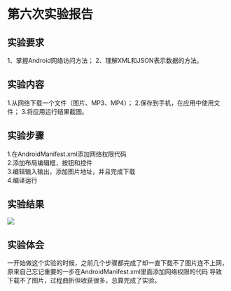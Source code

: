 # 第六次实验报告

## 实验要求

1、掌握Android网络访问方法；
2、理解XML和JSON表示数据的方法。

## 实验内容
 
1.从网络下载一个文件（图片、MP3、MP4）；
2.保存到手机，在应用中使用文件；
3.将应用运行结果截图。
## 实验步骤
1.在AndroidManifest.xml添加网络权限代码<br>
2.添加布局编辑框，按钮和控件<br>
3.编辑输入输出，添加图片地址，并且完成下载<br>
4.编译运行<br>

## 实验结果  
 ![](https://github.com/zzs-zhangxiaoxiao/android-labs-2018/blob/master/soft1614080902209/5.png)

## 实验体会
一开始做这个实验的时候，之前几个步骤都完成了却一直下载不了图片连不上网，原来自己忘记重要的一步在AndroidManifest.xml里面添加网络权限的代码
导致下载不了图片，过程曲折但收获很多，总算完成了实验。
